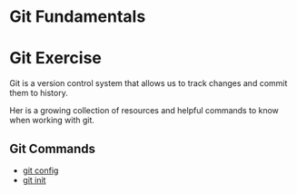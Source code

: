 # Git Fundamentals

# Git Exercise

Git is a version control system that allows us to track changes and commit them to history.

Her is a growing collection of resources and helpful commands to know when working with git.

## Git Commands
- [git config](./Commands/Config.md)
- [git init](./Commands/Init.md)
